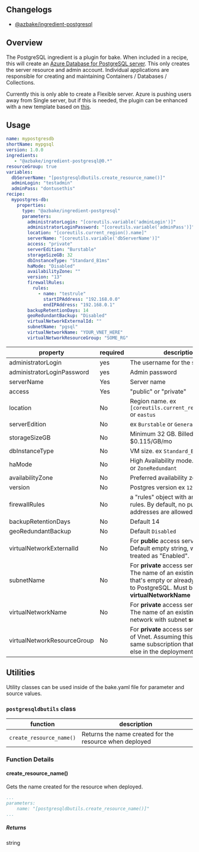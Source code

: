 ## Changelogs

* [@azbake/ingredient-postgresql](./CHANGELOG.md)

## Overview

The PostgreSQL ingredient is a plugin for bake. When included in a recipe, this will create an [Azure Database for PostgreSQL server](https://docs.microsoft.com/en-us/azure/postgresql/).
This only creates the server resource and admin account. Individual applications are responsible for creating and maintaining Containers / Databases / Collections.

Currently this is only able to create a Flexible server. Azure is pushing users away from Single server, but if this is needed, the plugin can be enhanced with a new template based on [this](https://docs.microsoft.com/en-us/azure/postgresql/quickstart-create-postgresql-server-database-using-arm-template?tabs=azure-portal).

## Usage

```yaml
name: mypostgresdb
shortName: mypgsql
version: 1.0.0
ingredients:
   - "@azbake/ingredient-postgresql@0.*"
resourceGroup: true
variables:
  dbServerName: "[postgresqldbutils.create_resource_name()]"
  adminLogin: "testadmin"
  adminPass: "dontusethis"
recipe:
  mypostgres-db:
    properties:
      type: "@azbake/ingredient-postgresql"
      parameters:
        administratorLogin: "[coreutils.variable('adminLogin')]"
        administratorLoginPassword: "[coreutils.variable('adminPass')]"
        location: "[coreutils.current_region().name]"
        serverName: "[coreutils.variable('dbServerName')]"
        access: "private" 
        serverEdition: "Burstable" 
        storageSizeGB: 32 
        dbInstanceType: "Standard_B1ms"
        haMode: "Disabled"
        availabilityZone: ""
        version: "13"
        firewallRules:
          rules:
            - name: "testrule"
              startIPAddress: "192.168.0.0"
              endIPAddress: "192.168.0.1"
        backupRetentionDays: 14
        geoRedundantBackup: "Disabled"
        virtualNetworkExternalId: "" 
        subnetName: "pgsql"
        virtualNetworkName: "YOUR_VNET_HERE"
        virtualNetworkResourceGroup: "SOME_RG"
```

| property | required | description |
| -------- | -------- | ----------- |
| administratorLogin | yes | The username for the server admin |
| administratorLoginPassword | yes | Admin password  |
| serverName | Yes | Server name  |
| access | Yes | "public" or "private" |
| location | No | Region name. ex `[coreutils.current_region().name]` or `eastus` |
| serverEdition | No | ex `Burstable` or `GeneralPurpose` |
| storageSizeGB | No | Minimum 32 GB. Billed at $0.115/GB/mo|
| dbInstanceType | No | VM size. ex `Standard_B1ms` |
| haMode | No | High Availability mode. ex `Disabled` or `ZoneRedundant` |
| availabilityZone | No | Preferred availability zone. ex `1` or `2` |
| version | No | Postgres version ex `12` or `13` |
| firewallRules | No | a "rules" object with an array of rules. By default, no public IP addresses are allowed. |
| backupRetentionDays | No | Default 14 |
| geoRedundantBackup | No | Default `Disabled` |
| virtualNetworkExternalId | No | For **public** access servers only. Default empty string, which is treated as "Enabled". |
| subnetName | No | For **private** access servers only. The name of an existing subnet that's empty or already delegated to PostgreSQL. Must be a subnet of **virtualNetworkName** |
| virtualNetworkName | No | For **private** access servers only. The name of an existing virtual network with subnet **subnetName** |
| virtualNetworkResourceGroup | No | For **private** access servers only. RG of Vnet. Assuming this is in the same subscription that everything else in the deployment belongs to. |



## Utilities

Utility classes can be used inside of the bake.yaml file for parameter and source values.


### ``postgresqldbutils`` class

| function | description |
| -------- | ----------- |
| `create_resource_name()` | Returns the name created for the resource when deployed |

### Function Details

#### create_resource_name()

Gets the name created for the resource when deployed.

```yaml
...
parameters:
    name: "[postgresqldbutils.create_resource_name()]"
...
```

##### Returns

string